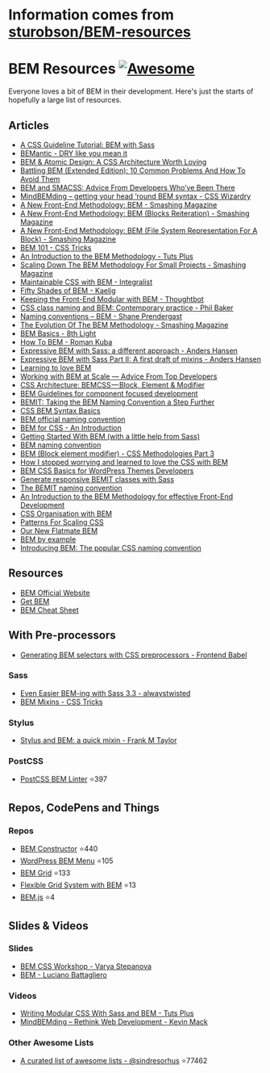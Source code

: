 # Information comes from [sturobson/BEM-resources](https://github.com/sturobson/BEM-resources)
# BEM Resources [![Awesome](https://cdn.rawgit.com/sindresorhus/awesome/d7305f38d29fed78fa85652e3a63e154dd8e8829/media/badge.svg)](https://github.com/sindresorhus/awesome)

Everyone loves a bit of BEM in their development. Here's just the starts of hopefully a large list of resources.

## Articles

- [A CSS Guideline Tutorial: BEM with Sass](https://assist-software.net/blog/css-guideline-tutorial-bem-sass)
- [BEMantic - DRY like you mean it](https://medium.com/@stowball/bemantic-dry-like-you-mean-it-133ea3843d98#.a2ivj7ny9)
- [BEM & Atomic Design: A CSS Architecture Worth Loving](https://www.lullabot.com/articles/bem-atomic-design-a-css-architecture-worth-loving)
- [Battling BEM (Extended Edition): 10 Common Problems And How To Avoid Them](https://www.smashingmagazine.com/2016/06/battling-bem-extended-edition-common-problems-and-how-to-avoid-them/)
- [BEM and SMACSS: Advice From Developers Who’ve Been There](http://www.sitepoint.com/bem-smacss-advice-from-developers/)
- [MindBEMding – getting your head ’round BEM syntax - CSS Wizardry](http://csswizardry.com/2013/01/mindbemding-getting-your-head-round-bem-syntax/)
- [A New Front-End Methodology: BEM - Smashing Magazine](https://www.smashingmagazine.com/2012/04/a-new-front-end-methodology-bem/)
- [A New Front-End Methodology: BEM (Blocks Reiteration) - Smashing Magazine](https://www.smashingmagazine.com/a-new-front-end-methodology-bem-blocks-reiteration/)
- [A New Front-End Methodology: BEM (File System Representation For A Block) - Smashing Magazine](https://www.smashingmagazine.com/front-end-methodology-bem-file-system-representation/)
- [BEM 101 - CSS Tricks](https://css-tricks.com/bem-101/)
- [An Introduction to the BEM Methodology - Tuts Plus](http://webdesign.tutsplus.com/articles/an-introduction-to-the-bem-methodology--cms-19403)
- [Scaling Down The BEM Methodology For Small Projects - Smashing Magazine](https://www.smashingmagazine.com/2014/07/bem-methodology-for-small-projects/)
- [Maintainable CSS with BEM - Integralist](http://www.integralist.co.uk/posts/bem.html)
- [Fifty Shades of BEM - Kaelig](http://blog.kaelig.fr/post/48196348743/fifty-shades-of-bem)
- [Keeping the Front-End Modular with BEM - Thoughtbot](https://robots.thoughtbot.com/keeping-the-frontend-modular-with-bem)
- [CSS class naming and BEM: Contemporary practice - Phil Baker](http://philbaker.me/2014/02/css-class-naming-and-bem-contemporary-practice/)
- [Naming conventions – BEM - Shane Prendergast](http://shaneprendergast.webknit.co.uk/css/naming-conventions-bem/)
- [The Evolution Of The BEM Methodology - Smashing Magazine](https://www.smashingmagazine.com/2013/02/the-history-of-the-bem-methodology/)
- [BEM Basics - 8th Light](http://blog.8thlight.com/nelsol-batalla/2014/08/01/bem-basics.html)
- [How To BEM - Roman Kuba](https://medium.com/@Codebryo/how-to-bem-4a55fa3cd429)
- [Expressive BEM with Sass: a different approach - Anders Hansen](http://codepen.io/andersschmidt/post/expressive-bem-with-sass-a-different-approach)
- [Expressive BEM with Sass Part II: A first draft of mixins - Anders Hansen](http://codepen.io/andersschmidt/post/expressive-bem-with-sass-part-ii-a-first-draft-of-mixins)
- [Learning to love BEM](http://mono.company/journal/frontend/learning-to-love-bem//)
- [Working with BEM at Scale — Advice From Top Developers](http://www.sitepoint.com/working-bem-scale-advice-top-developers/)
- [CSS Architecture: BEMCSS — Block, Element &  Modifier](https://medium.com/@mjtweaver/css-architecture-bemcss-block-element-modifier-e642bd0f4218)
- [BEM Guidelines for component focused development](http://www.joelambert.co.uk/article/bem-guidelines/)
- [BEMIT: Taking the BEM Naming Convention a Step Further](http://csswizardry.com/2015/08/bemit-taking-the-bem-naming-convention-a-step-further/)
- [CSS BEM Syntax Basics](https://coryrylan.com/blog/css-bem-syntax-basics)
- [BEM official naming convention](https://en.bem.info/method/naming-convention/)
- [BEM for CSS - An Introduction](http://www.gapintelligence.com/blog/2015/bem-for-css-an-introduction)
- [Getting Started With BEM (with a little help from Sass)](https://www.packtpub.com/books/content/getting-started-bem-little-help-sass/)
- [BEM naming convention](http://alexmuraro.me/posts/bem/)
- [BEM (Block element modifier) - CSS Methodologies Part 3](http://techblog.buyapowa.com/css/frontend/scss/sass/2015/10/07/css-methodologies-part-3.html)
- [How I stopped worrying and learned to love the CSS with BEM](http://www.theodo.fr/blog/2015/10/how-i-stopped-worrying-and-learned-to-love-the-css-with-bem/)
- [BEM CSS Basics for WordPress Themes Developers](https://ahmadawais.com/bem-css-basics-for-wordpress-themes-developers/)
- [Generate responsive BEMIT classes with Sass](http://codepen.io/craigmdennis/post/generate-responsive-bemit-classes-with-sass)
- [The BEMIT naming convention](http://www.jamesturneronline.net/beautifulweb/bemit-naming-convention.html)
- [An Introduction to the BEM Methodology for effective Front-End Development](http://4digits.net/blog/sass/introduction-to-bem.html)
- [CSS Organisation with BEM](http://www.blankmaker.com/css-organization-with-bem/)
- [Patterns For Scaling CSS](https://dominikpiatek.com/patterns-for-scaling-css/)
- [Our New Flatmate BEM](https://m.alphasights.com/our-new-flatmate-bem-15591204af04#.paldmaoyp)
- [BEM by example](https://seesparkbox.com/foundry/bem_by_example)
- [Introducing BEM: The popular CSS naming convention](https://assortment.io/posts/introducing-bem-css-naming-convention)

## Resources

- [BEM Official Website](https://en.bem.info/)
- [Get BEM](http://getbem.com/introduction/)
- [BEM Cheat Sheet](https://gist.github.com/ingdir/0b211b9253c376f9cfa5)

## With Pre-processors

- [Generating BEM selectors with CSS preprocessors - Frontend Babel](http://frontendbabel.info/articles/bem-with-css-preprocessors/)

### Sass
- [Even Easier BEM-ing with Sass 3.3 - alwaystwisted](http://alwaystwisted.com/articles/2014-02-27-even-easier-bem-ing-with-sass-33)
- [BEM Mixins - CSS Tricks](https://css-tricks.com/snippets/sass/bem-mixins/)

### Stylus
- [Stylus and BEM: a quick mixin - Frank M Taylor](http://blog.frankmtaylor.com/2014/07/16/stylus-and-bem-a-quick-mixin/)

### PostCSS

- [PostCSS BEM Linter](https://github.com/postcss/postcss-bem-linter) :star:397

## Repos, CodePens and Things

### Repos
- [BEM Constructor](https://github.com/danielguillan/bem-constructor) :star:440
- [WordPress BEM Menu](https://github.com/roikles/Wordpress-Bem-Menu) :star:105
- [BEM Grid](https://github.com/bem-incubator/bem-grid) :star:133
- [Flexible Grid System with BEM](https://github.com/flexiblegs/flexiblegs-bem) :star:13
- [BEM.js](https://github.com/maykinmedia/bem.js) :star:4

## Slides &amp; Videos

### Slides
- [BEM CSS Workshop - Varya Stepanova](http://varya.me/bem-css-workshop/)
- [BEM - Luciano Battagliero](https://speakerdeck.com/battaglr/bem)

### Videos
- [Writing Modular CSS With Sass and BEM - Tuts Plus](https://www.youtube.com/watch?v=WH4U4K5W8N8)
- [MindBEMding – Rethink Web Development - Kevin Mack](https://www.youtube.com/watch?v=vgg-NsKZaE4)


### Other Awesome Lists
- [A curated list of awesome lists - @sindresorhus](https://github.com/sindresorhus/awesome) :star:77462

